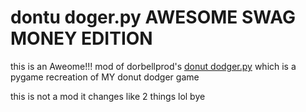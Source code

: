 # dontu doger.py AWESOME SWAG MONEY EDITION

this is an Aweome!!! mod of dorbellprod's [donut dodger.py](https://github.com/dorbellprod/Donut-Dodger) which is a pygame recreation of MY donut dodger game

this is not a mod it changes like 2 things lol bye